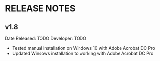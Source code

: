 # RELEASE NOTES

## v1.8

Date Released: TODO
Developer: TODO
* Tested manual installation on Windows 10 with Adobe Acrobat DC Pro
* Updated Windows installation to working with Adobe Acrobat DC Pro